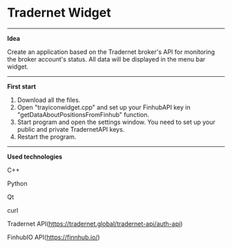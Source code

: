# Tradernet Widget

***
__Idea__

Create an application based on the Tradernet broker's API for monitoring the broker account's status. All data will be displayed in the menu bar widget.

***
__First start__
1. Download all the files.
2. Open "trayiconwidget.cpp" and set up your FinhubAPI key in "getDataAboutPositionsFromFinhub" function.
3. Start program and open the settings window. You need to set up your public and private TradernetAPI keys.
4. Restart the program.

***
__Used technologies__

C++

Python

Qt

curl

Tradernet API(https://tradernet.global/tradernet-api/auth-api) 

FinhubIO API(https://finnhub.io/)

